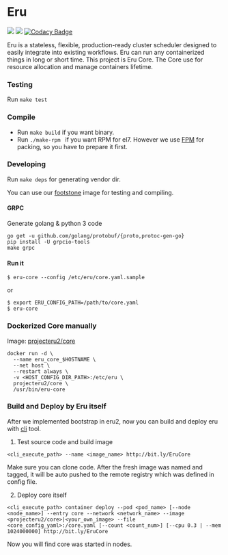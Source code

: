 Eru
====
![](https://github.com/projecteru2/core/workflows/test/badge.svg)
![](https://github.com/projecteru2/core/workflows/golangci-lint/badge.svg)
[![Codacy Badge](https://app.codacy.com/project/badge/Grade/69918e0a02ae45c5ae7dfc42bad5cfe5)](https://www.codacy.com/gh/projecteru2/core?utm_source=github.com&amp;utm_medium=referral&amp;utm_content=projecteru2/core&amp;utm_campaign=Badge_Grade)

Eru is a stateless, flexible, production-ready cluster scheduler designed to easily integrate into existing workflows. Eru can run any containerized things in long or short time. This project is Eru Core. The Core use for resource allocation and manage containers lifetime.

### Testing

Run ` make test `

### Compile

* Run ` make build ` if you want binary.
* Run `./make-rpm ` if you want RPM for el7. However we use [FPM](https://github.com/jordansissel/fpm) for packing, so you have to prepare it first.

### Developing

Run `make deps` for generating vendor dir.

You can use our [footstone](https://hub.docker.com/r/projecteru2/footstone/) image for testing and compiling.

#### GRPC

Generate golang & python 3 code

```shell
go get -u github.com/golang/protobuf/{proto,protoc-gen-go}
pip install -U grpcio-tools
make grpc
```

#### Run it

```shell
$ eru-core --config /etc/eru/core.yaml.sample
```

or

```shell
$ export ERU_CONFIG_PATH=/path/to/core.yaml
$ eru-core
```

### Dockerized Core manually

Image: [projecteru2/core](https://hub.docker.com/r/projecteru2/core/)

```shell
docker run -d \
  --name eru_core_$HOSTNAME \
  --net host \
  --restart always \
  -v <HOST_CONFIG_DIR_PATH>:/etc/eru \
  projecteru2/core \
  /usr/bin/eru-core
```

### Build and Deploy by Eru itself

After we implemented bootstrap in eru2, now you can build and deploy eru with [cli](https://github.com/projecteru2/cli) tool.

1. Test source code and build image

```shell
<cli_execute_path> --name <image_name> http://bit.ly/EruCore
```

Make sure you can clone code. After the fresh image was named and tagged, it will be auto pushed to the remote registry which was defined in config file.

2. Deploy core itself

```shell
<cli_execute_path> container deploy --pod <pod_name> [--node <node_name>] --entry core --network <network_name> --image <projecteru2/core>|<your_own_image> --file <core_config_yaml>:/core.yaml [--count <count_num>] [--cpu 0.3 | --mem 1024000000] http://bit.ly/EruCore
```

Now you will find core was started in nodes.
